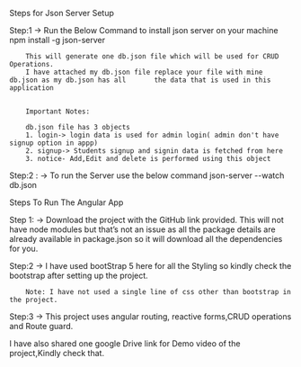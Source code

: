 Steps for Json Server Setup

Step:1 ->  Run the Below Command to install json server on your machine
		npm install -g json-server 
		
		This will generate one db.json file which will be used for CRUD Operations.
		I have attached my db.json file replace your file with mine db.json as my db.json has all 		the data that is used in this application


        Important Notes: 

        db.json file has 3 objects
        1. login-> login data is used for admin login( admin don't have signup option in appp)
        2. signup-> Students signup and signin data is fetched from here
        3. notice- Add,Edit and delete is performed using this object

Step:2 : -> To run the Server use the below command
		   json-server --watch db.json



Steps To Run The Angular App


Step 1: -> Download the project with the GitHub link provided. 
		This will not have node modules but  that’s not an issue as all the package details are 		already available in package.json so it will download all the dependencies for you.

Step:2 -> I have used bootStrap 5 here for all the Styling so kindly check the bootstrap after 		setting up the project. 

		Note: I have not used a single line of css other than bootstrap in the project.

Step:3 -> This project uses angular routing, reactive forms,CRUD operations and Route guard.
		

I have also shared one google Drive link for Demo video of the project,Kindly check that.